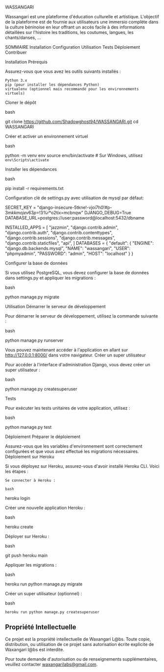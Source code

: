 WASSANGARI

Wassangari est une plateforme d'éducation culturelle et artistique. L'objectif de la plateforme est de fournie aux utilisateurs une immersio complète dans la culture béninoise en leur offrant un accès facile à des informations détaillées sur l'histoire les traditions, les coutumes, langues, les chants/danses, ...

SOMMAIRE
    Installation
    Configuration
    Utilisation
    Tests
    Déploiement
    Contribuer

Installation
Prérequis

Assurez-vous que vous avez les outils suivants installés :

    Python 3.x
    pip (pour installer les dépendances Python)
    virtualenv (optionnel mais recommandé pour les environnements virtuels)

Cloner le dépôt

bash

git clone https://github.com/Shadowghost94/WASSANGARI.git
cd WASSANGARI

Créer et activer un environnement virtuel

bash

python -m venv env
source env/bin/activate  # Sur Windows, utilisez `env\Scripts\activate`

Installer les dépendances

bash

pip install -r requirements.txt

Configuration clé de settings.py avec utilisation de mysql par défaut:

SECRET_KEY = "django-insecure-5tkne!-vjoi7h0!#p-3m$kkmojev63p=$!3%r*o2tix=mcbnqw"
DJANGO_DEBUG=True
DATABASE_URL=postgres://user:password@localhost:5432/dbname

INSTALLED_APPS = [
    "jazzmin",
    "django.contrib.admin",
    "django.contrib.auth",
    "django.contrib.contenttypes",
    "django.contrib.sessions",
    "django.contrib.messages",
    "django.contrib.staticfiles",
    "api",
]
DATABASES = {
    "default": {
        "ENGINE": "django.db.backends.mysql",
        "NAME": "wassangari",
        "USER": "phpmyadmin",
        "PASSWORD": "admin",
        "HOST": "localhost"
    }
}

Configurer la base de données

Si vous utilisez PostgreSQL, vous devez configurer la base de données dans settings.py et appliquer les migrations :

bash

python manage.py migrate

Utilisation
Démarrer le serveur de développement

Pour démarrer le serveur de développement, utilisez la commande suivante :

bash

python manage.py runserver

Vous pouvez maintenant accéder à l'application en allant sur http://127.0.0.1:8000/ dans votre navigateur.
Créer un super utilisateur

Pour accéder à l'interface d'administration Django, vous devez créer un super utilisateur :

bash

python manage.py createsuperuser

Tests

Pour exécuter les tests unitaires de votre application, utilisez :

bash

python manage.py test

Déploiement
Préparer le déploiement

Assurez-vous que les variables d'environnement sont correctement configurées et que vous avez effectué les migrations nécessaires.
Déploiement sur Heroku

Si vous déployez sur Heroku, assurez-vous d'avoir installé Heroku CLI. Voici les étapes :

    Se connecter à Heroku :

    bash

heroku login

Créer une nouvelle application Heroku :

bash

heroku create

Déployer sur Heroku :

bash

git push heroku main

Appliquer les migrations :

bash

heroku run python manage.py migrate

Créer un super utilisateur (optionnel) :

bash

    heroku run python manage.py createsuperuser

## Propriété Intellectuelle

Ce projet est la propriété intellectuelle de Waxangari L@bs. Toute copie, distribution, ou utilisation de ce projet sans autorisation écrite explicite de Waxangari l@bs est interdite.

Pour toute demande d'autorisation ou de renseignements supplémentaires, veuillez contacter waxangarilabs@gmail.com.


